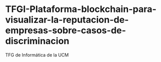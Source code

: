 # TFGI-Plataforma-blockchain-para-visualizar-la-reputacion-de-empresas-sobre-casos-de-discriminacion
TFG de Informática de la UCM
